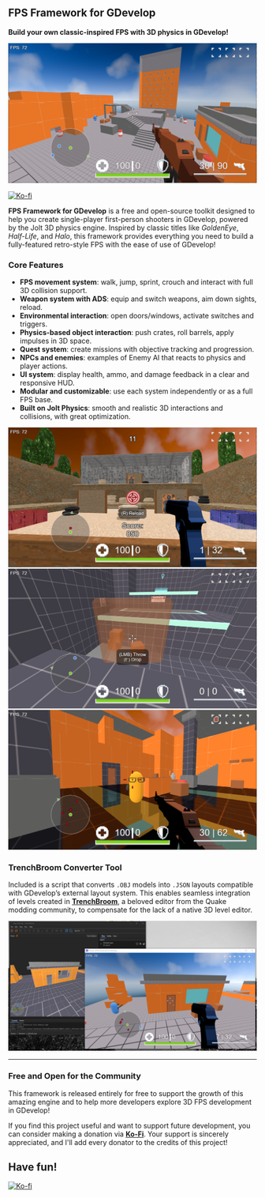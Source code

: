 ## **FPS Framework for GDevelop**  
**Build your own classic-inspired FPS with 3D physics in GDevelop!**  

<img src="https://raw.githubusercontent.com/MercurioC/FPSFrameworkForGDevelop/refs/heads/main/screenshots/screen01.png">

<a href="https://ko-fi.com/giampiero" rel="nofollow"><img src="https://camo.githubusercontent.com/5f3ad29b3051aac409943c7b590b86490c6ec7ad399379ca73521d9ff98a28f7/68747470733a2f2f696d672e736869656c64732e696f2f62616467652f737570706f72745f6d655f6f6e5f6b6f2d2d66692d4631363036313f7374796c653d666f722d7468652d6261646765266c6f676f3d6b6f6669266c6f676f436f6c6f723d663566356635" alt="Ko-fi" data-canonical-src="https://img.shields.io/badge/support_me_on_ko--fi-F16061?style=for-the-badge&amp;logo=kofi&amp;logoColor=f5f5f5" style="max-width: 100%;"></a>

**FPS Framework for GDevelop** is a free and open-source toolkit designed to help you create single-player first-person shooters in GDevelop, powered by the Jolt 3D physics engine. Inspired by classic titles like *GoldenEye*, *Half-Life*, and *Halo*, this framework provides everything you need to build a fully-featured retro-style FPS with the ease of use of GDevelop!

### **Core Features**

- **FPS movement system**: walk, jump, sprint, crouch and interact with full 3D collision support.
- **Weapon system with ADS**: equip and switch weapons, aim down sights, reload.
- **Environmental interaction**: open doors/windows, activate switches and triggers.
- **Physics-based object interaction**: push crates, roll barrels, apply impulses in 3D space.
- **Quest system**: create missions with objective tracking and progression.
- **NPCs and enemies**: examples of Enemy AI that reacts to physics and player actions.
- **UI system**: display health, ammo, and damage feedback in a clear and responsive HUD.
- **Modular and customizable**: use each system independently or as a full FPS base.
- **Built on Jolt Physics**: smooth and realistic 3D interactions and collisions, with great optimization.

<img src="https://raw.githubusercontent.com/MercurioC/FPSFrameworkForGDevelop/refs/heads/main/screenshots/screen02.png">
<img src="https://raw.githubusercontent.com/MercurioC/FPSFrameworkForGDevelop/refs/heads/main/screenshots/screen03.png">
<img src="https://raw.githubusercontent.com/MercurioC/FPSFrameworkForGDevelop/refs/heads/main/screenshots/screen04.png">

### **TrenchBroom Converter Tool**

Included is a script that converts `.OBJ` models into `.JSON` layouts compatible with GDevelop’s external layout system. This enables seamless integration of levels created in [**TrenchBroom**](https://trenchbroom.github.io/), a beloved editor from the Quake modding community, to compensate for the lack of a native 3D level editor.

<img src="https://raw.githubusercontent.com/MercurioC/FPSFrameworkForGDevelop/refs/heads/main/screenshots/screen05.png">

---

### **Free and Open for the Community**

This framework is released entirely for free to support the growth of this amazing engine and to help more developers explore 3D FPS development in GDevelop!  

If you find this project useful and want to support future development, you can consider making a donation via [**Ko-Fi**](https://ko-fi.com/giampiero). Your support is sincerely appreciated, and I'll add every donator to the credits of this project!

Have fun!
---
<a href="https://ko-fi.com/giampiero" rel="nofollow"><img src="https://camo.githubusercontent.com/5f3ad29b3051aac409943c7b590b86490c6ec7ad399379ca73521d9ff98a28f7/68747470733a2f2f696d672e736869656c64732e696f2f62616467652f737570706f72745f6d655f6f6e5f6b6f2d2d66692d4631363036313f7374796c653d666f722d7468652d6261646765266c6f676f3d6b6f6669266c6f676f436f6c6f723d663566356635" alt="Ko-fi" data-canonical-src="https://img.shields.io/badge/support_me_on_ko--fi-F16061?style=for-the-badge&amp;logo=kofi&amp;logoColor=f5f5f5" style="max-width: 100%;"></a>
